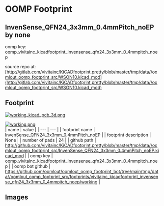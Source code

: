 # OOMP Footprint  
## InvenSense_QFN24_3x3mm_0.4mmPitch_noEP  by none  
  
oomp key: oomp_vivitainc_kicadfootprint_invensense_qfn24_3x3mm_0_4mmpitch_noep  
  
source repo at: [http://gitlab.com/vivitainc/KiCADfootprint.pretty/blob/master/tmp/data//oomlout_oomp_footprint_src/WSON10.kicad_mod](http://gitlab.com/vivitainc/KiCADfootprint.pretty/blob/master/tmp/data//oomlout_oomp_footprint_src/WSON10.kicad_mod)  
## Footprint  
  
[![working_kicad_pcb_3d.png](working_kicad_pcb_3d_600.png)](working_kicad_pcb_3d.png)  
  
[![working.png](working_600.png)](working.png)  
| name | value | 
| --- | --- | 
| footprint name | InvenSense_QFN24_3x3mm_0.4mmPitch_noEP | 
| footprint description | None | 
| number of pads | 24 | 
| github path | http://github.com/vivitainc/KiCADfootprint.pretty/blob/master/tmp/data//oomlout_oomp_footprint_src/InvenSense_QFN24_3x3mm_0.4mmPitch_noEP.kicad_mod | 
| oomp key | oomp_vivitainc_kicadfootprint_invensense_qfn24_3x3mm_0_4mmpitch_noep | 
| oomp bot github | https://github.com/oomlout/oomlout_oomp_footprint_bot/tree/main/tmp/data//oomlout_oomp_footprint_src/footprints/vivitainc_kicadfootprint_invensense_qfn24_3x3mm_0_4mmpitch_noep/working | 
## Images  
